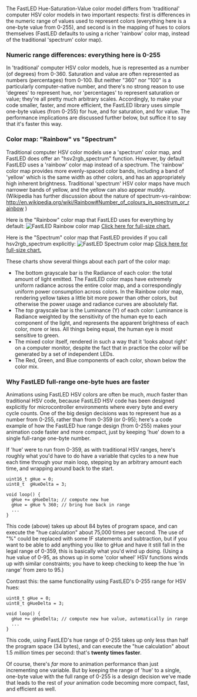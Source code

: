 The FastLED Hue-Saturation-Value color model differs from 'traditional' computer HSV color models in two important respects: first is differences in the numeric range of values used to represent colors (everything here is a one-byte value from 0-255), and second is in the mapping of hues to colors themselves (FastLED defaults to using a richer 'rainbow' color map, instead of the traditional 'spectrum' color map).

### Numeric range differences: everything here is 0-255
In 'traditional' computer HSV color models, hue is represented as a number (of degrees) from 0-360.  Saturation and value are often represented as numbers (percentages) from 0-100.  But neither "360" nor "100" is a particularly computer-native number, and there's no strong reason to use 'degrees' to represent hue, nor 'percentages' to represent saturation or value; they're all pretty much arbitrary scales.  Accordingly, to make your code smaller, faster, and more efficient, the FastLED library uses simple one-byte values (from 0-255) for hue, and for saturation, and for value.  The performance implications are discussed further below, but suffice it to say that it's faster this way.

### Color map: "Rainbow" vs "Spectrum"
Traditional computer HSV color models use a 'spectrum' color map, and FastLED does offer an "hsv2rgb_spectrum" function.  However, by default FastLED uses a 'rainbow' color map instead of a spectrum. The 'rainbow' color map provides more evenly-spaced color bands, including a band of 'yellow' which is the same width as other colors, and has an appropriately high inherent brightness.  Traditional 'spectrum' HSV color maps have much narrower bands of yellow, and the yellow can also appear muddy.  (Wikipedia has further discussion about the nature of spectrum-vs-rainbow: http://en.wikipedia.org/wiki/Rainbow#Number_of_colours_in_spectrum_or_rainbow )

Here is the "Rainbow" color map that FastLED uses for everything by default:
![FastLED Rainbow color map](https://raw.github.com/FastLED/FastLED/gh-pages/images/HSV-rainbow-with-desc.jpg)
[Click here for full-size chart.](https://raw.github.com/FastLED/FastLED/gh-pages/images/HSV-rainbow-with-desc.jpg)

Here is the "Spectrum" color map that FastLED provides if you call hsv2rgb_spectrum explicitly:
![FastLED Spectrum color map](https://raw.github.com/FastLED/FastLED/gh-pages/images/HSV-spectrum-with-desc.jpg)
[Click here for full-size chart.](https://raw.github.com/FastLED/FastLED/gh-pages/images/HSV-spectrum-with-desc.jpg)

These charts show several things about each part of the color map:
 * The bottom grayscale bar is the Radiance of each color: the total amount of light emitted.  The FastLED color maps have extremely uniform radiance across the entire color map, and a correspondingly uniform power consumption across colors.  In the Rainbow color map, rendering yellow takes a little bit more power than other colors, but otherwise the power usage and radiance curves are absolutely flat.
 * The _top_ grayscale bar is the Luminance (Y) of each color: Luminance is Radiance weighted by the sensitivity of the human eye to each component of the light, and represents the apparent brightness of each color, more or less.  All things being equal, the human eye is most sensitive to green.
 * The mixed color itself, rendered in such a way that it 'looks about right' on a computer monitor, despite the fact that in practice the color will be generated by a set of independent LEDs.
 * The Red, Green, and Blue components of each color, shown below the color mix.

### Why FastLED full-range one-byte hues are faster
Animations using FastLED HSV colors are often be much, _much_ faster than traditional HSV code, because FastLED HSV code has been designed explicitly for microcontroller environments where every byte and every cycle counts.  One of the big design decisions was to represent hue as a number from 0-255, rather than from 0-359 (or 0-95); here's a code example of how the FastLED hue range design (from 0-255) makes your animation code faster and more compact, just by keeping 'hue' down to a single full-range one-byte number.

If 'hue' were to run from 0-359, as with traditional HSV ranges, here's roughly what you'd have to do have a variable that cycles to a new hue each time through your main loop, stepping by an arbitrary amount each time, and wrapping around back to the start.  

    uint16_t gHue = 0;
    uint8_t  gHueDelta = 3;

    void loop() {
      gHue += gHueDelta; // compute new hue
      gHue = gHue % 360; // bring hue back in range
      ...
    }

This code (above) takes up about 84 bytes of program space, and can execute the "hue calculation" about 75,000 times per second.  The use of "%" could be replaced with some IF statements and subtraction, but if you want to be able to add anything you like to gHue and have it still fall in the legal range of 0-359, this is basically what you'd wind up doing.  (Using a hue value of 0-95, as shows up in some 'color wheel' HSV functions winds up with similar constraints; you have to keep checking to keep the hue 'in range' from zero to 95.)

Contrast this: the same functionality using FastLED's 0-255 range for HSV hues:

    uint8_t gHue = 0;
    uint8_t gHueDelta = 3;

    void loop() {
      gHue += gHueDelta; // compute new hue value, automatically in range
      ...
    }

This code, using FastLED's hue range of 0-255 takes up only less than half the program space (34 bytes), and can execute the "hue calculation" about 1.5 _million_ times per second: that's **twenty times faster**.

Of course, there's _far_ more to animation performance than just incrementing one variable.  But by keeping the range of 'hue' to a single, one-byte value with the full range of 0-255 is a design decision we've made that leads to the rest of _your_ animation code becoming more compact, fast, and efficient as well.